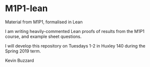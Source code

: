# M1P1-lean
Material from M1P1, formalised in Lean

I am writing heavily-commented Lean proofs of results from the M1P1 course, and example sheet questions.

I will develop this repository on Tuesdays 1-2 in Huxley 140 during the Spring 2019 term.

Kevin Buzzard
